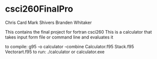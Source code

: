 csci260FinalPro
===============
Chris Card
Mark Shivers
Branden Whitaker

This contains the final project for fortran csci260
This is a calculator that takes input form file or command line and evaluates it

to compile: g95 -o calculator -combine Calculator.f95 Stack.f95 Vectorart.f95
to run: ./calculator or calculator.exe

